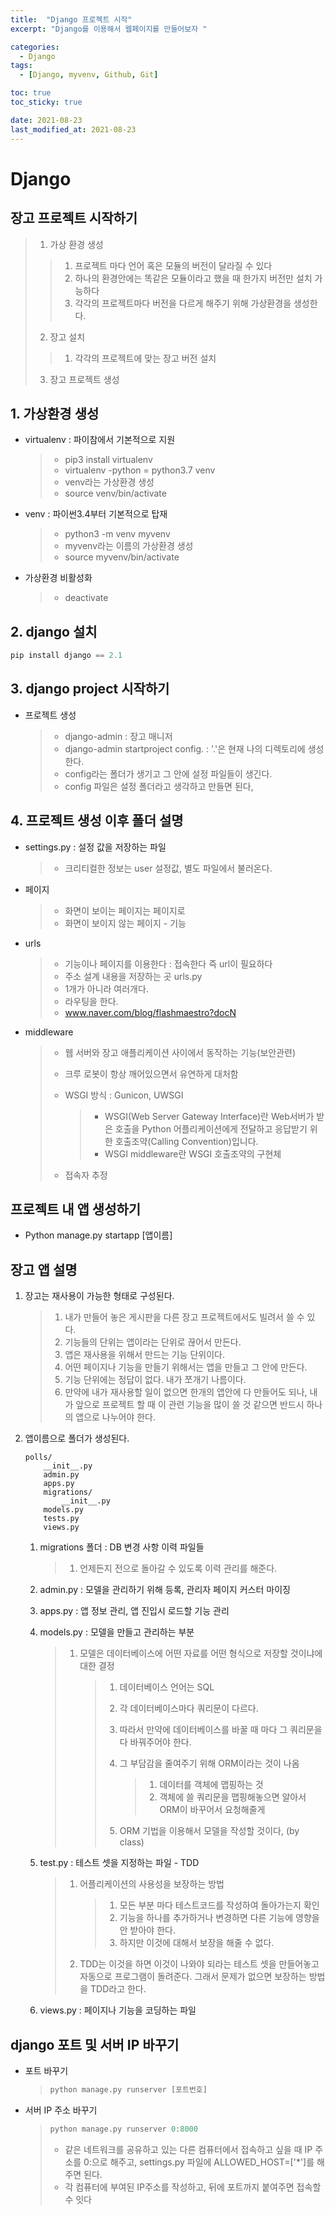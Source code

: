 ```yaml
---
title:  "Django 프로젝트 시작"
excerpt: "Django를 이용해서 웹페이지를 만들어보자 "

categories:
  - Django
tags:
  - [Django, myvenv, Github, Git]

toc: true
toc_sticky: true

date: 2021-08-23
last_modified_at: 2021-08-23
---
```


# Django

## 장고 프로젝트 시작하기

>1. 가상 환경 생성
>
>  >1. 프로젝트 마다 언어 혹은 모듈의 버전이 달라질 수 있다
>  >2. 하나의 환경안에는 똑같은 모듈이라고 했을 때 한가지 버전만 설치 가능하다
>  >3. 각각의 프로젝트마다 버전을 다르게 해주기 위해 가상환경을 생성한다.
>
>2. 장고 설치
>
>  >1. 각각의 프로젝트에 맞는 장고 버전 설치
>
>3. 장고 프로젝트 생성

## 1. 가상환경 생성

- virtualenv : 파이참에서 기본적으로 지원

  > - pip3 install virtualenv
  > - virtualenv -python = python3.7 venv
  > - venv라는 가상환경 생성
  > - source venv/bin/activate

- venv : 파이썬3.4부터 기본적으로 탑재

  > - python3 -m venv myvenv
  > - myvenv라는 이름의 가상환경 생성
  > - source myvenv/bin/activate

- 가상환경 비활성화

  > - deactivate

## 2. django 설치

~~~python
pip install django == 2.1
~~~

## 3. django project 시작하기

- 프로젝트 생성

  >- django-admin : 장고 매니저
  >- django-admin startproject config. : '.'은 현재 나의 디렉토리에 생성한다.
  > - config라는 폴더가 생기고 그 안에 설정 파일들이 생긴다.
  > - config 파일은 설정 폴더라고 생각하고 만들면 된다,

## 4. 프로젝트 생성 이후 폴더 설명

- settings.py : 설정 값을 저장하는 파일

  > - 크리티컬한 정보는 user 설정값, 별도 파일에서 불러온다.

- 페이지

  > - 화면이 보이는 페이지는 페이지로
  > - 화면이 보이지 않는 페이지 - 기능

- urls

  >- 기능이나 페이지를 이용한다 : 접속한다 즉 url이 필요하다
  >- 주소 설계 내용을 저장하는 곳 urls.py
  >- 1개가 아니라 여러개다.
  >- 라우팅을 한다.
  >- www.naver.com/blog/flashmaestro?docN

- middleware

  > - 웹 서버와 장고 애플리케이션 사이에서 동작하는 기능(보안관련)
  >
  > - 크루 로봇이 항상 깨어있으면서 유연하게 대처함
  >
  > - WSGI 방식 : Gunicon, UWSGI
  >
  >   > - WSGI(Web Server Gateway Interface)란 Web서버가 받은 호출을 Python 어플리케이션에게 전달하고 응답받기 위한 호출조약(Calling Convention)입니다.
  >   > - WSGI middleware란 WSGI 호출조약의 구현체
  >
  > - 접속자 추정

## 프로젝트 내 앱 생성하기

- Python manage.py startapp [앱이름]

## 장고 앱 설명

1. 장고는 재사용이 가능한 형태로 구성된다.

   >1. 내가 만들어 놓은 게시판을 다른 장고 프로젝트에서도 빌려서 쓸 수 있다.
   >2. 기능들의 단위는 앱이라는 단위로 끊어서 만든다.
   >3. 앱은 재사용을 위해서 만드는 기능 단위이다.
   >4. 어떤 페이지나 기능을 만들기 위해서는 앱을 만들고 그 안에 만든다.
   >5. 기능 단위에는 정답이 없다. 내가 쪼개기 나름이다.
   >6. 만약에 내가 재사용할 일이 없으면 한개의 앱안에 다 만들어도 되나, 내가 앞으로 프로젝트 할 때 이 관련 기능을 많이 쓸 것 같으면 반드시 하나의 앱으로 나누어야 한다.

2. 앱이름으로 폴더가 생성된다.

   ~~~
   polls/
       __init__.py
       admin.py
       apps.py
       migrations/
           __init__.py
       models.py
       tests.py
       views.py
   ~~~

   1. migrations 폴더 : DB 변경 사항 이력 파일들

      >1. 언제든지 전으로 돌아갈 수 있도록 이력 관리를 해준다.

   2. admin.py : 모델을 관리하기 위해 등록, 관리자 페이지 커스터 마이징

   3. apps.py : 앱 정보 관리, 앱 진입시 로드할 기능 관리

   4. models.py : 모델을 만들고 관리하는 부분

      > 1. 모델은 데이터베이스에 어떤 자료를 어떤 형식으로 저장할 것이냐에 대한 결정
      >
      >    > 1. 데이터베이스 언어는 SQL
      >    >
      >    > 2. 각 데이터베이스마다 쿼리문이 다르다.
      >    >
      >    > 3. 따라서 만약에 데이터베이스를 바꿀 때 마다 그 쿼리문을 다 바꿔주어야 한다.
      >    >
      >    > 4. 그 부담감을 줄여주기 위해 ORM이라는 것이 나옴
      >    >
      >    >    > 1. 데이터를 객체에 맵핑하는 것
      >    >    > 2. 객체에 쓸 쿼리문을 맵핑해놓으면 알아서 ORM이 바꾸어서 요청해줄게
      >    >
      >    > 5. ORM 기법을 이용해서 모델을 작성할 것이다, (by class)

   5. test.py : 테스트 셋을 지정하는 파일 - TDD

      > 1. 어플리케이션의 사용성을 보장하는 방법
      >
      >    >1. 모든 부분 마다 테스트코드를 작성하여 돌아가는지 확인
      >    >2. 기능을 하나를 추가하거나 변경하면 다른 기능에 영향을 안 받아야 한다.
      >    >3. 하지만 이것에 대해서 보장을 해줄 수 없다.
      >
      > 2. TDD는 이것을 하면 이것이 나와야 되라는 테스트 셋을 만들어놓고 자동으로 프로그램이 돌려준다. 그래서 문제가 없으면 보장하는 방법을 TDD라고 한다.

   6. views.py : 페이지나 기능을 코딩하는 파일

## django 포트 및 서버 IP 바꾸기

- 포트 바꾸기

  >~~~python
  >python manage.py runserver [포트번호]
  >~~~

- 서버 IP 주소 바꾸기

  >~~~python
  >python manage.py runserver 0:8000
  >~~~
  >
  >- 같은 네트워크를 공유하고 있는 다른 컴퓨터에서 접속하고 싶을 때 IP 주소를 0:으로 해주고, settings.py 파일에 ALLOWED_HOST=['*']를 해주면 된다.
  >- 각 컴퓨터에 부여된 IP주소를 작성하고, 뒤에 포트까지 붙여주면 접속할 수 잇다